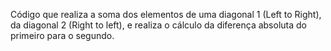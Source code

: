 Código que realiza a soma dos elementos de uma diagonal 1 (Left to Right), da diagonal 2 (Right to left), e realiza o cálculo da diferença absoluta do primeiro para o segundo.